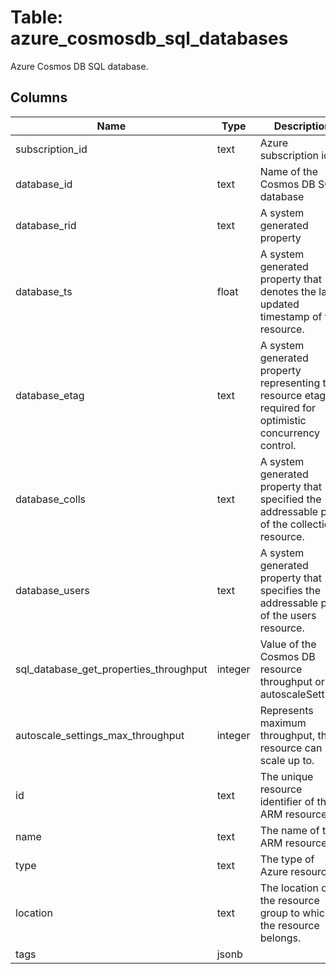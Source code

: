 
# Table: azure_cosmosdb_sql_databases
Azure Cosmos DB SQL database.
## Columns
| Name        | Type           | Description  |
| ------------- | ------------- | -----  |
|subscription_id|text|Azure subscription id|
|database_id|text|Name of the Cosmos DB SQL database|
|database_rid|text|A system generated property|
|database_ts|float|A system generated property that denotes the last updated timestamp of the resource.|
|database_etag|text|A system generated property representing the resource etag required for optimistic concurrency control.|
|database_colls|text|A system generated property that specified the addressable path of the collections resource.|
|database_users|text|A system generated property that specifies the addressable path of the users resource.|
|sql_database_get_properties_throughput|integer|Value of the Cosmos DB resource throughput or autoscaleSettings|
|autoscale_settings_max_throughput|integer|Represents maximum throughput, the resource can scale up to.|
|id|text|The unique resource identifier of the ARM resource.|
|name|text|The name of the ARM resource.|
|type|text|The type of Azure resource.|
|location|text|The location of the resource group to which the resource belongs.|
|tags|jsonb||
